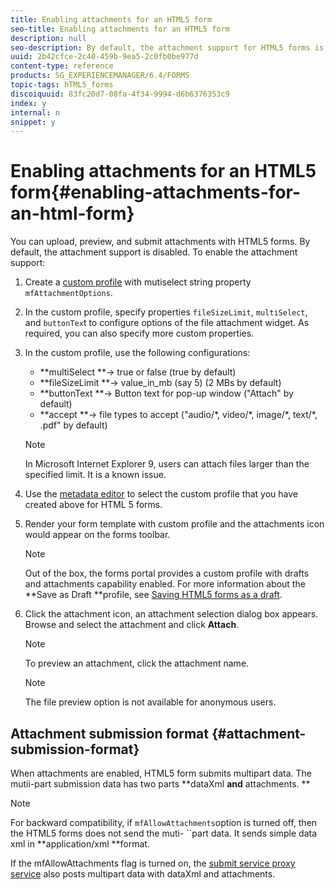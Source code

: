 ```yaml
---
title: Enabling attachments for an HTML5 form
seo-title: Enabling attachments for an HTML5 form
description: null
seo-description: By default, the attachment support for HTML5 forms is disabled.
uuid: 2b42cfce-2c40-459b-9ea5-2c0fb0be977d
content-type: reference
products: SG_EXPERIENCEMANAGER/6.4/FORMS
topic-tags: hTML5_forms
discoiquuid: 83fc20d7-08fa-4f34-9994-d6b6376353c9
index: y
internal: n
snippet: y
---
```


# Enabling attachments for an HTML5 form{#enabling-attachments-for-an-html-form}

You can upload, preview, and submit attachments with HTML5 forms. By default, the attachment support is disabled. To enable the attachment support:

1. Create a [custom profile](../../forms/using/custom-profile.md) with mutiselect string property `mfAttachmentOptions`.
1. In the custom profile, specify properties `fileSizeLimit`, `multiSelect`, and `buttonTex`t to configure options of the file attachment widget. As required, you can also specify more custom properties.   

1. In the custom profile, use the following configurations:

    * **multiSelect **-&gt; true or false (true by default)
    * **fileSizeLimit **-&gt; value_in_mb (say 5) (2 MBs by default)
    * **buttonText **-&gt; Button text for pop-up window ("Attach" by default) 
    * **accept **-&gt; file types to accept ("audio/&#42;, video/&#42;, image/&#42;, text/&#42;, .pdf" by default)

   >[!NOTE]
   >
   >In Microsoft Internet Explorer 9, users can attach files larger than the specified limit. It is a known issue.

1. Use the [metadata editor](../../forms/using/manage-form-metadata.md) to select the custom profile that you have created above for HTML 5 forms. 
1. Render your form template with custom profile and the attachments icon would appear on the forms toolbar.

   >[!NOTE]
   >
   >Out of the box, the forms portal provides a custom profile with drafts and attachments capability enabled. For more information about the **Save as Draft **profile, see [Saving HTML5 forms as a draft](../../forms/using/saving-html5-form-draft.md).

1. Click the attachment icon, an attachment selection dialog box appears. Browse and select the attachment and click **Attach**.

   >[!NOTE]
   >
   >To preview an attachment, click the attachment name.

   >[!NOTE]
   >
   >The file preview option is not available for anonymous users.

## Attachment submission format {#attachment-submission-format}

When attachments are enabled, HTML5 form submits multipart data. The mutii-part submission data has two parts **dataXml **and** attachments. **

>[!NOTE]
>
>For backward compatibility, if `mfAllowAttachments`option is turned off, then the HTML5 forms does not send the muti- ``part data. It sends simple data xml in **application/xml **format.

If the mfAllowAttachments flag is turned on, the [submit service proxy service](../../forms/using/service-proxy.md) also posts multipart data with dataXml and attachments.
